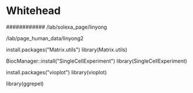 # Whitehead
############
/lab/solexa_page/linyong

/lab/page_human_data/linyong2

install.packages("Matrix.utils")
library(Matrix.utils)

BiocManager::install("SingleCellExperiment")
library(SingleCellExperiment)

install.packages("vioplot")
library(vioplot)

library(ggrepel)

